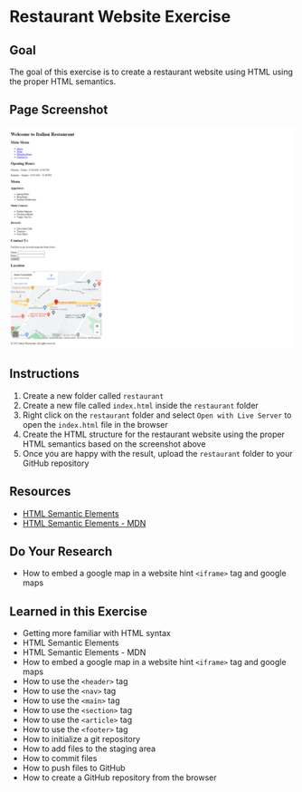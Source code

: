 # Restaurant Website Exercise

## Goal

The goal of this exercise is to create a restaurant website using HTML using the proper HTML semantics.

## Page Screenshot

![Restaurant Website](./restaurant.png)

## Instructions

1. Create a new folder called `restaurant`
2. Create a new file called `index.html` inside the `restaurant` folder
3. Right click on the `restaurant` folder and select `Open with Live Server` to open the `index.html` file in the browser
4. Create the HTML structure for the restaurant website using the proper HTML semantics based on the screenshot above
5. Once you are happy with the result, upload the `restaurant` folder to your GitHub repository

## Resources

- [HTML Semantic Elements][w3]
- [HTML Semantic Elements - MDN][def]

## Do Your Research

- How to embed a google map in a website hint `<iframe>` tag and google maps

[def]: https://developer.mozilla.org/en-US/docs/Glossary/Semantics#Semantics_in_HTML
[w3]: https://www.w3schools.com/html/html5_semantic_elements.asp

## Learned in this Exercise

- Getting more familiar with HTML syntax
- HTML Semantic Elements
- HTML Semantic Elements - MDN
- How to embed a google map in a website hint `<iframe>` tag and google maps
- How to use the `<header>` tag
- How to use the `<nav>` tag
- How to use the `<main>` tag
- How to use the `<section>` tag
- How to use the `<article>` tag
- How to use the `<footer>` tag
- How to initialize a git repository
- How to add files to the staging area
- How to commit files
- How to push files to GitHub
- How to create a GitHub repository from the browser
